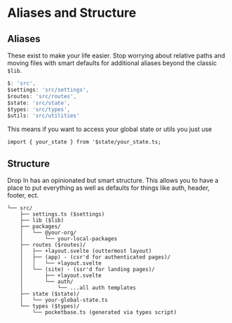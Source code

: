 # Aliases and Structure

## Aliases

These exist to make your life easier. Stop worrying about relative paths and moving files with smart defaults for additional aliases beyond the classic ` $lib`.

```js
$: 'src',
$settings: 'src/settings',
$routes: 'src/routes',
$state: 'src/state',
$types: 'src/types',
$utils: 'src/utilities'
```

This means if you want to access your global state or utils you just use

```
import { your_state } from '$state/your_state.ts;
```

## Structure

Drop In has an opinionated but smart structure. This allows you to have a place to put everything as well as defaults for things like auth, header, footer, ect.

```
└── src/
    ├── settings.ts ($settings)
    ├── lib ($lib)
    ├── packages/
    │   └── @your-org/
    │       └── your-local-packages
    ├── routes ($routes)/
    │   ├── +layout.svelte (outtermost layout)
    │   ├── (app) - (csr'd for authenticated pages)/
    │   │   └── +layout.svelte
    │   └── (site) - (ssr'd for landing pages)/
    │       ├── +layout.svelte
    │       └── auth/
    │           └── ...all auth templates
    ├── state ($state)/
    │   └── your-global-state.ts
    └── types ($types)/
        └── pocketbase.ts (generated via types script)
```
